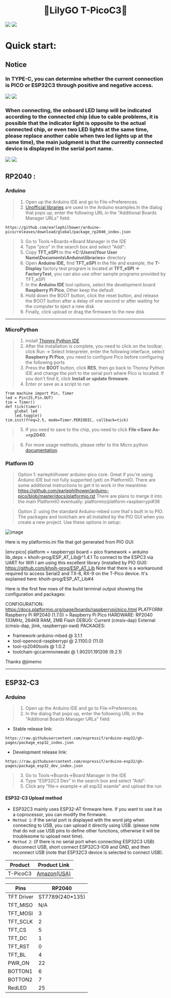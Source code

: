 <h1 align = "center"> 🌟LilyGO T-PicoC3🌟</h1>


![](image/T-PicoC3_en.jpg)
![](image/T-PicoC3_sp_en.jpg)

# Quick start:

## Notice 
### In TYPE-C, you can determine whether the current connection is PICO or ESP32C3 through positive and negative access. 
![](image/usb-pico.png)
![](image/usb-esp32c3.png)
### When connecting, the onboard LED lamp will be indicated according to the connected chip (due to cable problems, it is possible that the indicator light is opposite to the actual connected chip, or even two LED lights at the same time, please replace another cable when two led lights up at the same time), the main judgment is that the currently connected device is displayed in the serial port name.
![](image/select-pico.png)
![](image/select-esp32c3.png)


## RP2040 :
### Arduino

>1. Open up the Arduino IDE and go to File->Preferences.
>2. [Unofficial libraries](https://github.com/earlephilhower/arduino-pico) are used in the Arduino examples.In the dialog that pops up, enter the following URL in the "Additional Boards Manager URLs" field:
```
https://github.com/earlephilhower/arduino-pico/releases/download/global/package_rp2040_index.json
```
> 3. Go to Tools->Boards->Board Manager in the IDE
> 4. Type "pico" in the search box and select "Add":
> 5. Copy  **TFT_eSPI**  to the  **<C:\Users\Your User Name\Documents\Arduino\libraries>**  directory
> 6. Open **Arduino IDE,** find **TFT_eSPI** in the file and example, the **T-Display** factory test program is located at **TFT_eSPI -> FactoryTest**, you can also use other sample programs provided by TFT_eSPI
> 7. In the **Arduino IDE** tool options, select the development board  **Raspberry Pi Pico**, Other keep the default
> 8. Hold down the BOOT button, click the reset button, and release the BOOT button after a delay of one second or after waiting for the computer to eject a new disk
> 9. Finally, click upload or drag the firmware to the new disk
---
### MicroPython
>1. install [Thonny Python IDE](https://github.com/thonny/thonny/releases/download/v3.3.5/thonny-3.3.5.exe)
>2. After the installation is complete, you need to click on the toolbar, click Run -> Select Interpreter, enter the following interface, select **Raspberry Pi Pico**, you need to configure Pico before configuring the following ports
>3. Press the **BOOT** button, click **RES**, then go back to Thonny Python IDE and change the port to the serial port where Pico is located. If you don't find it, click **Install or update firmware**.
>4. Enter or save as a script to run
```
from machine import Pin, Timer
led = Pin(25,Pin.OUT)
tim = Timer()
def tick(timer):
    global led
    led.toggle()
tim.init(freq=2.5, mode=Timer.PERIODIC, callback=tick)
```
>5. If you need to save to the chip, you need to click **File->Save As->rp2040**.

>6. For more usage methods, please refer to the Micro python [documentation](http://docs.micropython.org/).

### Platform IO
>Option 1: earlephilhower arduino-pico core. Great if you're using Arduino IDE but not fully supported (yet) on PlatformIO. There are some additional instructions to get it to work in the meantime: https://github.com/earlephilhower/arduino-pico/blob/master/docs/platformio.rst
There are plans to merge it into the main PlatformIO eventually: platformio/platform-raspberrypi#36

>Option 2: using the standard Arduino-mbed core that's built in to PIO. The packages and toolchain are all installed by the PIO GUI when you create a new project. Use these options in setup:

![image](https://user-images.githubusercontent.com/24273979/204114810-5935b9a0-ce68-4bf8-b8d3-7139c1f3d3c0.png)

Here is my platformio.ini file that got generated from PIO GUI:

[env:pico]
platform = raspberrypi
board = pico
framework = arduino
lib_deps = 
	khoih-prog/ESP_AT_Lib@^1.4.1
To connect to the ESPC3 via UART for Wifi I am using this excellent library (installed by PIO GUI): https://github.com/khoih-prog/ESP_AT_Lib
Note that there is a workaround required to access Serial2 and TX-8, RX-9 on the T-Pico device. It's explained here: khoih-prog/ESP_AT_Lib#4

Here is the first few rows of the build terminal output showing the configuration and packages:

CONFIGURATION: https://docs.platformio.org/page/boards/raspberrypi/pico.html
PLATFORM: Raspberry Pi RP2040 (1.7.0) > Raspberry Pi Pico
HARDWARE: RP2040 133MHz, 264KB RAM, 2MB Flash
DEBUG: Current (cmsis-dap) External (cmsis-dap, jlink, raspberrypi-swd)
PACKAGES:
 - framework-arduino-mbed @ 3.1.1
 - tool-openocd-raspberrypi @ 2.1100.0 (11.0)
 - tool-rp2040tools @ 1.0.2
 - toolchain-gccarmnoneeabi @ 1.90201.191206 (9.2.1)

Thanks @jimemo

---
## ESP32-C3
### Arduino 
>1. Open up the Arduino IDE and go to File->Preferences.
>2. In the dialog that pops up, enter the following URL in the "Additional Boards Manager URLs" field:
* Stable release link:
```
https://raw.githubusercontent.com/espressif/arduino-esp32/gh-pages/package_esp32_index.json
```
* Development release link:
```
https://raw.githubusercontent.com/espressif/arduino-esp32/gh-pages/package_esp32_dev_index.json
```
> 3. Go to Tools->Boards->Board Manager in the IDE
> 4. Type "ESP32C3 Dev" in the search box and select "Add":
> 5. Click any "file-> example-> all esp32 esamle" and upload the run

#### ESP32-C3 Upload method
* ESP32C3 mainly uses ESP32-AT firmware here. If you want to use it as a coprocessor, you can modify the firmware.
* `Method 1`: if the serial port is displayed with the word jatg when connecting to USB, you can upload it directly using USB. (please note that do not use USB pins to define other functions, otherwise it will be troublesome to upload next time). 
* `Method 2`: (if there is no serial port when connecting ESP32C3 USB) disconnect USB, short connect ESP32C3-IO9 and GND, and then reconnect USB (note that ESP32C3 device is selected to connect USB).



| Product    |  Product Link  |
| :--------: | :------------: |
| T-PicoC3   | [Amazon(USA)](https://www.amazon.com/dp/B0B3RF87VG?ref=myi_title_dp)  |

| Pins       | RP2040          |
| ---------- | --------------- |
| TFT Driver | ST7789(240*135) |
| TFT_MISO   | N/A             |
| TFT_MOSI   | 3               |
| TFT_SCLK   | 2               |
| TFT_CS     | 5               |
| TFT_DC     | 1               |
| TFT_RST    | 0               |
| TFT_BL     | 4               |
| PWR_ON     | 22              |
| BOTTON1    | 6               |
| BOTTON2    | 7               |
| RedLED     | 25              |
